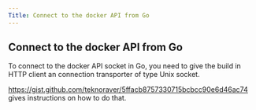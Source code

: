 ```yaml
---
Title: Connect to the docker API from Go
---
```


## Connect to the docker API from Go

To connect to the docker API socket in Go, you need to give the build in 
HTTP client an connection transporter of type Unix socket.

https://gist.github.com/teknoraver/5ffacb8757330715bcbcc90e6d46ac74 gives instructions on how to do that.
